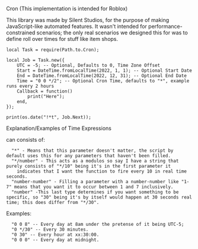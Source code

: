 Cron (This implementation is intended for Roblox)

This library was made by Silent Studios,
for the purpose of making JavaScript-like automated features.
It wasn't intended for performance-constrained scenarios;
the only real scenarios we designed this for was to define
roll over times for stuff like item shops.

```
local Task = require(Path.to.Cron);

local Job = Task.new({
	UTC = -5; -- Optional, Defaults to 0, Time Zone Offset
	Start = DateTime.fromLocalTime(2022, 1, 1); -- Optional Start Date
	End = DateTime.fromLocalTime(2022, 12, 31); -- Optional End Date
	Time = "0 0 */2"; -- Optional Cron Time, defaults to "*", example runs every 2 hours
	Callback = function()
		print("Here");
	end,
});

print(os.date("!*t", Job.Next));
```

Explanation/Examples of Time Expressions

  can consists of:
  ```
    "*" - Means that this parameter doesn't matter, the script by default uses this for any parameters that haven't been filled.
    "*/number" - This acts as a modulos so say I have a string that purely consists of "*/10" being it's in the first parameter it
      indicates that I want the function to fire every 10 in real time seconds.
    "number-number" - Filling a parameter with a number-number like "1-7" means that you want it to occur between 1 and 7 inclusively.
    "number" -This last type determines if you want something to be specific, so "30" being it's by itself would happen at 30 seconds real time; this does differ from "*/30".
  ```
 
  Examples:
  ```
    "0 0 8" -- Every day at 8am under the pretense of it being UTC-5;
    "0 */30" -- Every 30 minutes.
    "0 30" -- Every hour at xx:30:00.
    "0 0 0" -- Every day at midnight.
  ```
